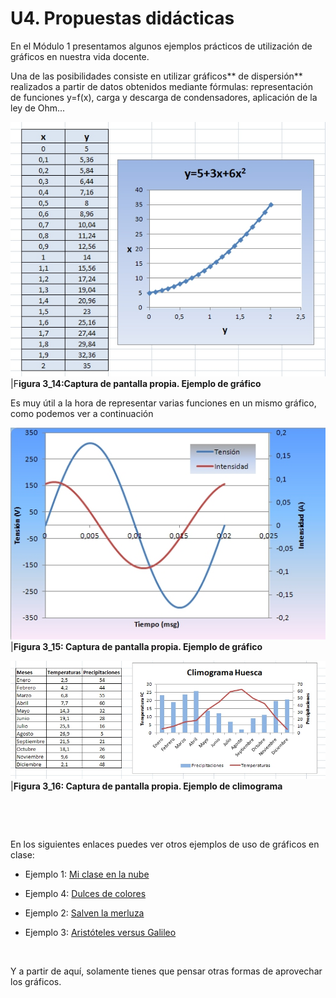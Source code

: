 
# U4. Propuestas didácticas

En el Módulo 1 presentamos algunos ejemplos prácticos de utilización de gráficos en nuestra vida docente.

Una de las posibilidades consiste en utilizar gráficos** de dispersión** realizados a partir de datos obtenidos mediante fórmulas: representación de funciones y=f(x), carga y descarga de condensadores, aplicación de la ley de Ohm...

![](img/Figura_3_14.jpg)
|F**igura 3_14:Captura de pantalla propia. Ejemplo de gráfico**

Es muy útil a la hora de representar varias funciones en un mismo gráfico, como podemos ver a continuación

![](img/Figura_3_16.jpg)
|**Figura 3_15: Captura de pantalla propia. Ejemplo de gráfico**

![](img/Figura_3_15.jpg)
|**Figura 3_16: Captura de pantalla propia. Ejemplo de climograma**

 

 

En los siguientes enlaces puedes ver otros ejemplos de uso de gráficos en clase:

- Ejemplo 1: [Mi clase en la nube](http://miclaseenlanube.wordpress.com/mat/tratamiento-de-la-informacin/grficos/)

- Ejemplo 4: [Dulces de colores](http://www.eduteka.org/HojaCalculo4.php)

- Ejemplo 2: [Salven la merluza](http://www.educ.ar/recursos/ver?rec_id=90958)

- Ejemplo 3: [Aristóteles versus Galileo](http://www.cienciaredcreativa.org/informes/caida%202.pdf)

 

Y a partir de aquí, solamente tienes que pensar otras formas de aprovechar los gráficos.

